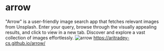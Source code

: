 # arrow
"Arrow" is a user-friendly image search app that fetches relevant images from Unsplash. Enter your query, browse through the visually appealing results, and click to view in a new tab. Discover and explore a vast collection of images effortlessly.
![arrow](https://github.com/aritradey-CS/arrow/assets/81703791/a0d3b0a8-c514-4fc5-bdf6-dd98e0e27ea1)
https://aritradey-cs.github.io/arrow/
